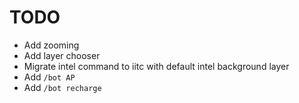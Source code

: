 # TODO

- Add zooming
- Add layer chooser
- Migrate intel command to iitc with default intel background layer
- Add `/bot AP`
- Add `/bot recharge`

